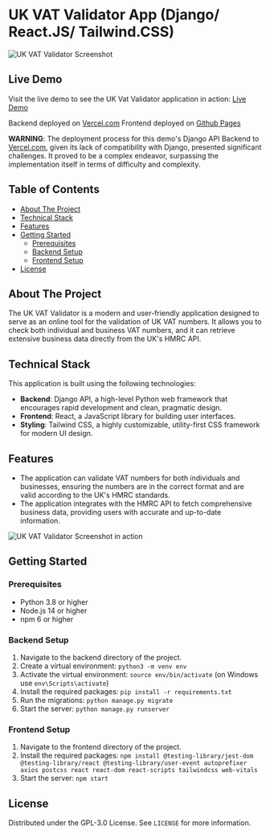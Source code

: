 # UK VAT Validator App (Django/ React.JS/ Tailwind.CSS)

![UK VAT Validator Screenshot](https://i.imgur.com/tTqfz8d.png)
## Live Demo

Visit the live demo to see the UK Vat Validator application in action: [Live Demo](https://fkitsantas.github.io/UK_Vat_validator/)

Backend deployed on [Vercel.com](https://uk-vat-validator.vercel.app/validate_vat/?vat_number=GB905984982&is_business=true)
Frontend deployed on [Github Pages](https://github.com/fkitsantas/UK_Vat_validator/tree/gh-pages)

**WARNING**: The deployment process for this demo's Django API Backend to [Vercel.com](https://www.vercel.com/), given its lack of compatibility with Django, presented significant challenges. It proved to be a complex endeavor, surpassing the implementation itself in terms of difficulty and complexity.


## Table of Contents
- [About The Project](#about-the-project)
- [Technical Stack](#technical-stack)
- [Features](#features)
- [Getting Started](#getting-started)
  - [Prerequisites](#prerequisites)
  - [Backend Setup](#backend-setup)
  - [Frontend Setup](#frontend-setup)
- [License](#license)


## About The Project

The UK VAT Validator is a modern and user-friendly application designed to serve as an online tool for the validation of UK VAT numbers. It allows you to check both individual and business VAT numbers, and it can retrieve extensive business data directly from the UK's HMRC API.

## Technical Stack

This application is built using the following technologies:

- **Backend**: Django API, a high-level Python web framework that encourages rapid development and clean, pragmatic design.
- **Frontend**: React, a JavaScript library for building user interfaces.
- **Styling**: Tailwind CSS, a highly customizable, utility-first CSS framework for modern UI design.

## Features

- The application can validate VAT numbers for both individuals and businesses, ensuring the numbers are in the correct format and are valid according to the UK's HMRC standards.
- The application integrates with the HMRC API to fetch comprehensive business data, providing users with accurate and up-to-date information.

![UK VAT Validator Screenshot in action](https://i.imgur.com/mspZsDH.png) 

## Getting Started

### Prerequisites

- Python 3.8 or higher
- Node.js 14 or higher
- npm 6 or higher

### Backend Setup

1. Navigate to the backend directory of the project.
2. Create a virtual environment: `python3 -m venv env`
3. Activate the virtual environment: `source env/bin/activate` (on Windows use `env\Scripts\activate`)
4. Install the required packages: `pip install -r requirements.txt`
5. Run the migrations: `python manage.py migrate`
6. Start the server: `python manage.py runserver`

### Frontend Setup

1. Navigate to the frontend directory of the project.
2. Install the required packages: `npm install @testing-library/jest-dom @testing-library/react @testing-library/user-event autoprefixer axios postcss react react-dom react-scripts tailwindcss web-vitals`
3. Start the server: `npm start`

## License

Distributed under the GPL-3.0 License. See `LICENSE` for more information.
